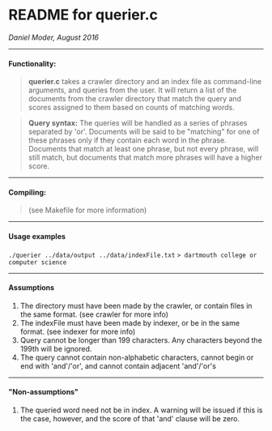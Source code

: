 # README for querier.c

*Daniel Moder, August 2016*

---
#### Functionality:
> **querier.c** takes a crawler directory and an index file as command-line 
arguments, and queries from the user. It will return a list of the documents
from the crawler directory that match the query and scores assigned to them
based on counts of matching words.

> **Query syntax:**
> The queries will be handled as a series of phrases separated by 'or'.
Documents will be said to be "matching" for one of these phrases only if they 
contain each word in the phrase. Documents that match at least one phrase, but
not every phrase, will still match, but documents that match more phrases will
have a higher score.



---

#### Compiling:
> (see Makefile for more information)

---
#### Usage examples
`./querier ../data/output ../data/indexFile.txt`
`> dartmouth college or computer science`

---
#### Assumptions
1. The directory must have been made by the crawler, or contain files in the 
same format. (see crawler for more info)
2. The indexFile must have been made by indexer, or be in the same format.
(see indexer for more info)
3. Query cannot be longer than 199 characters. Any characters beyond the 199th
will be ignored.
4. The query cannot contain non-alphabetic characters, cannot begin or end with
'and'/'or', and cannot contain adjacent 'and'/'or's

---
#### "Non-assumptions"
1. The queried word need not be in index. A warning will be issued if this is
the case, however, and the score of that 'and' clause will be zero.

